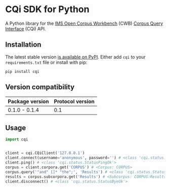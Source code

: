 # CQi SDK for Python

A Python library for the [IMS Open Corpus Workbench](http://cwb.sourceforge.net/) (CWB) [Corpus Query Interface](https://cwb.sourceforge.io/documentation.php#cqi) (CQi) API.

## Installation

The latest stable version [is available on PyPI](https://pypi.python.org/pypi/cqi/). Either add `cqi` to your `requirements.txt` file or install with pip:

```
pip install cqi
```

## Version compatibility

| Package version | Protocol version |
|-----------------|------------------|
| 0.1.0 - 0.1.4   | 0.1              |

## Usage

```python
import cqi


client = cqi.CQiClient('127.0.0.1')
client.connect(username='anonymous', password='') # <class 'cqi.status.StatusConnectOk'>
client.ping() # <class 'cqi.status.StatusPingOk'>
corpus = client.corpora.get('CORPUS') # <Corpus: CORPUS>
corpus.query('"and" []* "the";', 'Results') # <class 'cqi.status.StatusOk'>
results = corpus.subcorpora.get('Results') # <Subcorpus: CORPUS:Results>
client.disconnect() # <class 'cqi.status.StatusByeOk'>
```
